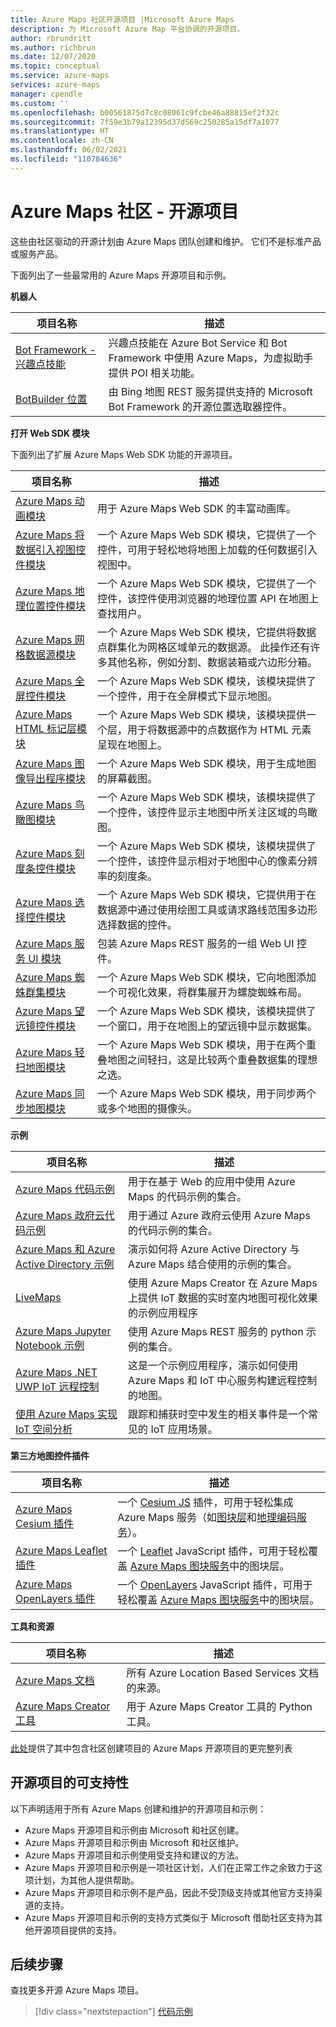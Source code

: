 ```yaml
---
title: Azure Maps 社区开源项目 |Microsoft Azure Maps
description: 为 Microsoft Azure Map 平台协调的开源项目。
author: rbrundritt
ms.author: richbrun
ms.date: 12/07/2020
ms.topic: conceptual
ms.service: azure-maps
services: azure-maps
manager: cpendle
ms.custom: ''
ms.openlocfilehash: b00561875d7c8c08061c9fcbe46a88815ef2f32c
ms.sourcegitcommit: 7f59e3b79a12395d37d569c250285a15df7a1077
ms.translationtype: HT
ms.contentlocale: zh-CN
ms.lasthandoff: 06/02/2021
ms.locfileid: "110784636"
---
```

# <a name="azure-maps-community---open-source-projects"></a>Azure Maps 社区 - 开源项目

这些由社区驱动的开源计划由 Azure Maps 团队创建和维护。 它们不是标准产品或服务产品。

下面列出了一些最常用的 Azure Maps 开源项目和示例。

**机器人**

| 项目名称 | 描述 |
|-|-|
| [Bot Framework - 兴趣点技能](https://github.com/microsoft/botframework-solutions/tree/488093ac2fddf16096171f6a926315aa45e199e7/skills/csharp/pointofinterestskill) | 兴趣点技能在 Azure Bot Service 和 Bot Framework 中使用 Azure Maps，为虚拟助手提供 POI 相关功能。 |
| [BotBuilder 位置](https://github.com/Microsoft/BotBuilder-Location) | 由 Bing 地图 REST 服务提供支持的 Microsoft Bot Framework 的开源位置选取器控件。 |

<a name="open-web-sdk-modules"></a>

**打开 Web SDK 模块**

下面列出了扩展 Azure Maps Web SDK 功能的开源项目。

| 项目名称 | 描述 |
|-|-|
| [Azure Maps 动画模块](https://github.com/Azure-Samples/azure-maps-animations) | 用于 Azure Maps Web SDK 的丰富动画库。 |
| [Azure Maps 将数据引入视图控件模块](https://github.com/Azure-Samples/azure-maps-bring-data-into-view-control) | 一个 Azure Maps Web SDK 模块，它提供了一个控件，可用于轻松地将地图上加载的任何数据引入视图中。 |
| [Azure Maps 地理位置控件模块](https://github.com/Azure-Samples/azure-maps-geolocation-control) | 一个 Azure Maps Web SDK 模块，它提供了一个控件，该控件使用浏览器的地理位置 API 在地图上查找用户。 |
| [Azure Maps 网格数据源模块](https://github.com/Azure-Samples/azure-maps-gridded-data-source) | 一个 Azure Maps Web SDK 模块，它提供将数据点群集化为网格区域单元的数据源。 此操作还有许多其他名称，例如分割、数据装箱或六边形分箱。  |
| [Azure Maps 全屏控件模块](https://github.com/Azure-Samples/azure-maps-fullscreen-control) | 一个 Azure Maps Web SDK 模块，该模块提供了一个控件，用于在全屏模式下显示地图。 |
| [Azure Maps HTML 标记层模块](https://github.com/Azure-Samples/azure-maps-html-marker-layer) | 一个 Azure Maps Web SDK 模块，该模块提供一个层，用于将数据源中的点数据作为 HTML 元素呈现在地图上。 |
| [Azure Maps 图像导出程序模块](https://github.com/Azure-Samples/azure-maps-image-exporter) | 一个 Azure Maps Web SDK 模块，用于生成地图的屏幕截图。 |
| [Azure Maps 鸟瞰图模块](https://github.com/Azure-Samples/azure-maps-overview-map) | 一个 Azure Maps Web SDK 模块，该模块提供了一个控件，该控件显示主地图中所关注区域的鸟瞰图。 |
| [Azure Maps 刻度条控件模块](https://github.com/Azure-Samples/azure-maps-scale-bar-control) | 一个 Azure Maps Web SDK 模块，该模块提供了一个控件，该控件显示相对于地图中心的像素分辨率的刻度条。 |
| [Azure Maps 选择控件模块](https://github.com/Azure-Samples/azure-maps-selection-control) | 一个 Azure Maps Web SDK 模块，它提供用于在数据源中通过使用绘图工具或请求路线范围多边形选择数据的控件。 |
| [Azure Maps 服务 UI 模块](https://github.com/Azure-Samples/azure-maps-services-ui) | 包装 Azure Maps REST 服务的一组 Web UI 控件。 |
| [Azure Maps 蜘蛛群集模块](https://github.com/Azure-Samples/azure-maps-spider-clusters) | 一个 Azure Maps Web SDK 模块，它向地图添加一个可视化效果，将群集展开为螺旋蜘蛛布局。 |
| [Azure Maps 望远镜控件模块](https://github.com/Azure-Samples/azure-maps-spyglass-control) | 一个 Azure Maps Web SDK 模块，该模块提供了一个窗口，用于在地图上的望远镜中显示数据集。  |
| [Azure Maps 轻扫地图模块](https://github.com/Azure-Samples/azure-maps-swipe-map) | 一个 Azure Maps Web SDK 模块，用于在两个重叠地图之间轻扫，这是比较两个重叠数据集的理想之选。 |
| [Azure Maps 同步地图模块](https://github.com/Azure-Samples/azure-maps-sync-maps) | 一个 Azure Maps Web SDK 模块，用于同步两个或多个地图的摄像头。 |

**示例**

| 项目名称 | 描述 |
|-|-|
| [Azure Maps 代码示例](https://github.com/Azure-Samples/AzureMapsCodeSamples) | 用于在基于 Web 的应用中使用 Azure Maps 的代码示例的集合。 |
| [Azure Maps 政府云代码示例](https://github.com/Azure-Samples/AzureMapsCodeSamples) | 用于通过 Azure 政府云使用 Azure Maps 的代码示例的集合。 |
| [Azure Maps 和 Azure Active Directory 示例](https://github.com/Azure-Samples/Azure-Maps-AzureAD-Samples) | 演示如何将 Azure Active Directory 与 Azure Maps 结合使用的示例的集合。 | 
| [LiveMaps](https://github.com/Azure-Samples/LiveMaps) | 使用 Azure Maps Creator 在 Azure Maps 上提供 IoT 数据的实时室内地图可视化效果的示例应用程序 |
| [Azure Maps Jupyter Notebook 示例](https://github.com/Azure-Samples/Azure-Maps-Jupyter-Notebook) | 使用 Azure Maps REST 服务的 python 示例的集合。 |
| [Azure Maps .NET UWP IoT 远程控制](https://github.com/Azure-Samples/azure-maps-dotnet-webgl-uwp-iot-remote-control) | 这是一个示例应用程序，演示如何使用 Azure Maps 和 IoT 中心服务构建远程控制的地图。 |
| [使用 Azure Maps 实现 IoT 空间分析](https://github.com/Azure-Samples/iothub-to-azure-maps-geofencing) | 跟踪和捕获时空中发生的相关事件是一个常见的 IoT 应用场景。 |

**第三方地图控件插件**
<a name="third-part-map-control-plugins"></a>

| 项目名称 | 描述 |
|-|-|
| [Azure Maps Cesium 插件](https://github.com/azure-samples/azure-maps-cesium) | 一个 [Cesium JS](https://cesium.com/cesiumjs/) 插件，可用于轻松集成 Azure Maps 服务（如[图块层](/rest/api/maps/renderv2/getmaptilepreview)和[地理编码服务](/rest/api/maps/search)）。 |
| [Azure Maps Leaflet 插件](https://github.com/azure-samples/azure-maps-leaflet) | 一个 [Leaflet](https://leafletjs.com/) JavaScript 插件，可用于轻松覆盖 [Azure Maps 图块服务](/rest/api/maps/renderv2/getmaptilepreview)中的图块层。 |
 | [Azure Maps OpenLayers 插件](https://github.com/azure-samples/azure-maps-openlayers) | 一个 [OpenLayers](https://www.openlayers.org/) JavaScript 插件，可用于轻松覆盖 [Azure Maps 图块服务](/rest/api/maps/renderv2/getmaptilepreview)中的图块层。 |

**工具和资源**

| 项目名称 | 描述 |
|-|-|
| [Azure Maps 文档](https://github.com/MicrosoftDocs/azure-docs/tree/master/articles/azure-maps) | 所有 Azure Location Based Services 文档的来源。 |
| [Azure Maps Creator 工具](https://github.com/Azure-Samples/AzureMapsCreator) | 用于 Azure Maps Creator 工具的 Python 工具。 |

[此处](https://github.com/microsoft/Maps/blob/master/AzureMaps.md)提供了其中包含社区创建项目的 Azure Maps 开源项目的更完整列表

## <a name="supportability-of-open-source-projects"></a>开源项目的可支持性

以下声明适用于所有 Azure Maps 创建和维护的开源项目和示例：

- Azure Maps 开源项目和示例由 Microsoft 和社区创建。
- Azure Maps 开源项目和示例由 Microsoft 和社区维护。
- Azure Maps 开源项目和示例使用受支持和建议的方法。
- Azure Maps 开源项目和示例是一项社区计划，人们在正常工作之余致力于这项计划，为其他人提供帮助。
- Azure Maps 开源项目和示例不是产品，因此不受顶级支持或其他官方支持渠道的支持。
- Azure Maps 开源项目和示例的支持方式类似于 Microsoft 借助社区支持为其他开源项目提供的支持。

## <a name="next-steps"></a>后续步骤

查找更多开源 Azure Maps 项目。

> [!div class="nextstepaction"]
> [代码示例](/samples/browse/?products=azure-maps)